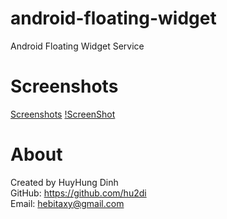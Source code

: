 # android-floating-widget
Android Floating Widget Service

# Screenshots
[Screenshots](https://github.com/hu2di/android-floating-widget/blob/master/Screenshots/Screenshot_20170328-175503.png)
[!ScreenShot](https://github.com/hu2di/android-floating-widget/blob/master/Screenshots/Screenshot_20170328-175508.png)

# About
Created by HuyHung Dinh<br>
GitHub: https://github.com/hu2di<br>
Email: hebitaxy@gmail.com
